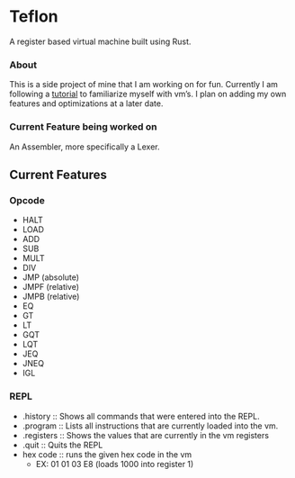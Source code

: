 # Teflon
A register based virtual machine built using Rust.

### About
This is a side project of mine that I am working on for fun. Currently I am following a [tutorial](https://blog.subnetzero.io/post/building-language-vm-part-01/) to familiarize myself with vm’s. I plan on adding my own features and optimizations at a later date.

### Current Feature being worked on
An Assembler, more specifically a Lexer.

## Current Features
### Opcode
- HALT
- LOAD
- ADD
- SUB
- MULT
- DIV
- JMP (absolute)
- JMPF (relative)
- JMPB (relative)
- EQ
- GT
- LT
- GQT
- LQT
- JEQ
- JNEQ
- IGL

### REPL
- .history :: Shows all commands that were entered into the REPL.
- .program :: Lists all instructions that are currently loaded into the vm.
- .registers :: Shows the values that are currently in the vm registers
- .quit :: Quits the REPL
- hex code :: runs the given hex code in the vm 
    - EX: 01 01 03 E8 (loads 1000 into register 1)
